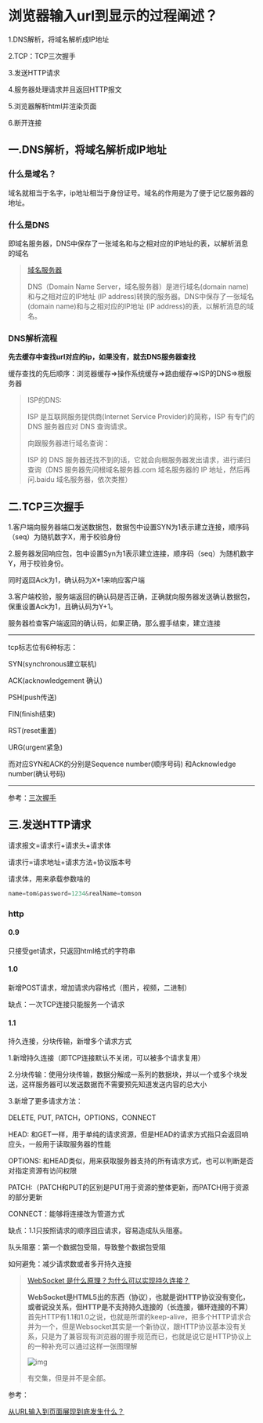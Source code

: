 # 浏览器输入url到显示的过程阐述？

1.DNS解析，将域名解析成IP地址

2.TCP：TCP三次握手

3.发送HTTP请求

4.服务器处理请求并且返回HTTP报文

5.浏览器解析html并渲染页面

6.断开连接



## 一.DNS解析，将域名解析成IP地址

### 什么是域名？

域名就相当于名字，ip地址相当于身份证号。域名的作用是为了便于记忆服务器的地址。

### 什么是DNS

即域名服务器，DNS中保存了一张域名和与之相对应的IP地址的表，以解析消息的域名

> [域名服务器](https://baike.baidu.com/item/%E5%9F%9F%E5%90%8D%E6%9C%8D%E5%8A%A1%E5%99%A8/9705133?fromtitle=DNS%E6%9C%8D%E5%8A%A1%E5%99%A8&fromid=8079460)
>
> DNS（Domain Name Server，域名服务器）是进行域名(domain name)和与之相对应的IP地址 (IP address)转换的服务器。DNS中保存了一张域名(domain name)和与之相对应的IP地址 (IP address)的表，以解析消息的域名。

### DNS解析流程

**先去缓存中查找url对应的ip，如果没有，就去DNS服务器查找**

缓存查找的先后顺序：浏览器缓存=>操作系统缓存=>路由缓存=>ISP的DNS=>根服务器

> ISP的DNS:
>
> ISP 是互联网服务提供商(Internet Service Provider)的简称，ISP 有专门的 DNS 服务器应对 DNS 查询请求。
>
> 向跟服务器进行域名查询：
>
> ISP 的 DNS 服务器还找不到的话，它就会向根服务器发出请求，进行递归查询（DNS 服务器先问根域名服务器.com 域名服务器的 IP 地址，然后再问.baidu 域名服务器，依次类推）



## 二.TCP三次握手

1.客户端向服务器端口发送数据包，数据包中设置SYN为1表示建立连接，顺序码（seq）为随机数字X，用于校验身份

2.服务器发回响应包，包中设置Syn为1表示建立连接，顺序码（seq）为随机数字Y，用于校验身份。

同时返回Ack为1，确认码为X+1来响应客户端

3.客户端校验，服务端返回的确认码是否正确，正确就向服务器发送确认数据包，保重设置Ack为1，且确认码为Y+1。

服务器检查客户端返回的确认码，如果正确，那么握手结束，建立连接

-------



tcp标志位有6种标志：

SYN(synchronous建立联机) 

ACK(acknowledgement 确认) 

PSH(push传送) 

FIN(finish结束)

RST(reset重置) 

URG(urgent紧急)



而对应SYN和ACK的分别是Sequence number(顺序号码) 和Acknowledge number(确认号码)

--------



参考：[三次握手](https://github.com/jiangxiaoyu66/knowledgeBase/blob/master/%E6%A6%82%E5%BF%B5%E9%A2%98/%E7%BD%91%E7%BB%9C.md)



## 三.发送HTTP请求

请求报文=请求行+请求头+请求体

请求行=请求地址+请求方法+协议版本号

请求体，用来承载参数啥的

```js
name=tom&password=1234&realName=tomson
```



### http

#### 0.9

只接受get请求，只返回html格式的字符串

#### 1.0

新增POST请求，增加请求内容格式（图片，视频，二进制）

缺点：一次TCP连接只能服务一个请求

#### 1.1

持久连接，分块传输，新增多个请求方式

1.新增持久连接（即TCP连接默认不关闭，可以被多个请求复用）

2.分块传输：使用分块传输，数据分解成一系列的数据块，并以一个或多个块发送，这样服务器可以发送数据而不需要预先知道发送内容的总大小

3.新增了更多请求方法：

DELETE, PUT, PATCH，OPTIONS，CONNECT

HEAD: 和GET一样，用于单纯的请求资源，但是HEAD的请求方式指只会返回响应头，一般用于读取服务器的性能

OPTIONS: 和HEAD类似，用来获取服务器支持的所有请求方式，也可以判断是否对指定资源有访问权限

PATCH:（PATCH和PUT的区别是PUT用于资源的整体更新，而PATCH用于资源的部分更新

CONNECT：能够将连接改为管道方式

缺点：1.1只按照请求的顺序回应请求，容易造成队头阻塞。	

队头阻塞：第一个数据包受阻，导致整个数据包受阻

如何避免：减少请求数或者多开持久连接





>[WebSocket 是什么原理？为什么可以实现持久连接？](https://www.zhihu.com/question/20215561)
>
>**WebSocket是HTML5出的东西（协议），也就是说HTTP协议没有变化，或者说没关系，但HTTP是不支持持久连接的（长连接，循环连接的不算）**
>首先HTTP有1.1和1.0之说，也就是所谓的keep-alive，把多个HTTP请求合并为一个，但是Websocket其实是一个新协议，跟HTTP协议基本没有关系，只是为了兼容现有浏览器的握手规范而已，也就是说它是HTTP协议上的一种补充可以通过这样一张图理解
>
>![img](https://i.loli.net/2020/12/14/EXTzftIvUy6rVOS.png)
>
>有交集，但是并不是全部。











参考：

[从URL输入到页面展现到底发生什么？](https://github.com/ljianshu/Blog/issues/24)



















































































































